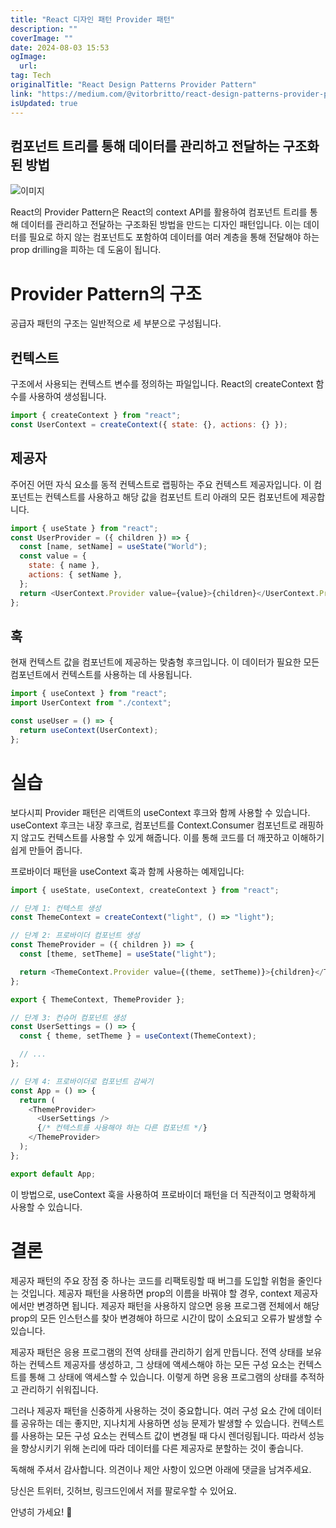 ```yaml
---
title: "React 디자인 패턴 Provider 패턴"
description: ""
coverImage: ""
date: 2024-08-03 15:53
ogImage:
  url:
tag: Tech
originalTitle: "React Design Patterns Provider Pattern"
link: "https://medium.com/@vitorbritto/react-design-patterns-provider-pattern-b273ba665158"
isUpdated: true
---
```


## 컴포넌트 트리를 통해 데이터를 관리하고 전달하는 구조화된 방법

![이미지](/assets/img/ReactDesignPatternsProviderPattern_0.png)

React의 Provider Pattern은 React의 context API를 활용하여 컴포넌트 트리를 통해 데이터를 관리하고 전달하는 구조화된 방법을 만드는 디자인 패턴입니다. 이는 데이터를 필요로 하지 않는 컴포넌트도 포함하여 데이터를 여러 계층을 통해 전달해야 하는 prop drilling을 피하는 데 도움이 됩니다.

# Provider Pattern의 구조

<!-- seedividend - 사각형 -->

<ins class="adsbygoogle"
     style="display:block"
     data-ad-client="ca-pub-4877378276818686"
     data-ad-slot="1898504329"
     data-ad-format="auto"
     data-full-width-responsive="true"></ins>

<script>
     (adsbygoogle = window.adsbygoogle || []).push({});
</script>

공급자 패턴의 구조는 일반적으로 세 부분으로 구성됩니다.

## 컨텍스트

구조에서 사용되는 컨텍스트 변수를 정의하는 파일입니다. React의 createContext 함수를 사용하여 생성됩니다.

```js
import { createContext } from "react";
const UserContext = createContext({ state: {}, actions: {} });
```

<!-- seedividend - 사각형 -->

<ins class="adsbygoogle"
     style="display:block"
     data-ad-client="ca-pub-4877378276818686"
     data-ad-slot="1898504329"
     data-ad-format="auto"
     data-full-width-responsive="true"></ins>

<script>
     (adsbygoogle = window.adsbygoogle || []).push({});
</script>

## 제공자

주어진 어떤 자식 요소를 동적 컨텍스트로 랩핑하는 주요 컨텍스트 제공자입니다. 이 컴포넌트는 컨텍스트를 사용하고 해당 값을 컴포넌트 트리 아래의 모든 컴포넌트에 제공합니다.

```js
import { useState } from "react";
const UserProvider = ({ children }) => {
  const [name, setName] = useState("World");
  const value = {
    state: { name },
    actions: { setName },
  };
  return <UserContext.Provider value={value}>{children}</UserContext.Provider>;
};
```

## 훅

<!-- seedividend - 사각형 -->

<ins class="adsbygoogle"
     style="display:block"
     data-ad-client="ca-pub-4877378276818686"
     data-ad-slot="1898504329"
     data-ad-format="auto"
     data-full-width-responsive="true"></ins>

<script>
     (adsbygoogle = window.adsbygoogle || []).push({});
</script>

현재 컨텍스트 값을 컴포넌트에 제공하는 맞춤형 후크입니다. 이 데이터가 필요한 모든 컴포넌트에서 컨텍스트를 사용하는 데 사용됩니다.

```js
import { useContext } from "react";
import UserContext from "./context";

const useUser = () => {
  return useContext(UserContext);
};
```

# 실습

보다시피 Provider 패턴은 리액트의 useContext 후크와 함께 사용할 수 있습니다. useContext 후크는 내장 후크로, 컴포넌트를 Context.Consumer 컴포넌트로 래핑하지 않고도 컨텍스트를 사용할 수 있게 해줍니다. 이를 통해 코드를 더 깨끗하고 이해하기 쉽게 만들어 줍니다.

<!-- seedividend - 사각형 -->

<ins class="adsbygoogle"
     style="display:block"
     data-ad-client="ca-pub-4877378276818686"
     data-ad-slot="1898504329"
     data-ad-format="auto"
     data-full-width-responsive="true"></ins>

<script>
     (adsbygoogle = window.adsbygoogle || []).push({});
</script>

프로바이더 패턴을 useContext 훅과 함께 사용하는 예제입니다:

```js
import { useState, useContext, createContext } from "react";

// 단계 1: 컨텍스트 생성
const ThemeContext = createContext("light", () => "light");

// 단계 2: 프로바이더 컴포넌트 생성
const ThemeProvider = ({ children }) => {
  const [theme, setTheme] = useState("light");

  return <ThemeContext.Provider value={(theme, setTheme)}>{children}</ThemeContext.Provider>;
};

export { ThemeContext, ThemeProvider };

// 단계 3: 컨슈머 컴포넌트 생성
const UserSettings = () => {
  const { theme, setTheme } = useContext(ThemeContext);

  // ...
};

// 단계 4: 프로바이더로 컴포넌트 감싸기
const App = () => {
  return (
    <ThemeProvider>
      <UserSettings />
      {/* 컨텍스트를 사용해야 하는 다른 컴포넌트 */}
    </ThemeProvider>
  );
};

export default App;
```

이 방법으로, useContext 훅을 사용하여 프로바이더 패턴을 더 직관적이고 명확하게 사용할 수 있습니다.

# 결론

<!-- seedividend - 사각형 -->

<ins class="adsbygoogle"
     style="display:block"
     data-ad-client="ca-pub-4877378276818686"
     data-ad-slot="1898504329"
     data-ad-format="auto"
     data-full-width-responsive="true"></ins>

<script>
     (adsbygoogle = window.adsbygoogle || []).push({});
</script>

제공자 패턴의 주요 장점 중 하나는 코드를 리팩토링할 때 버그를 도입할 위험을 줄인다는 것입니다. 제공자 패턴을 사용하면 prop의 이름을 바꿔야 할 경우, context 제공자에서만 변경하면 됩니다. 제공자 패턴을 사용하지 않으면 응용 프로그램 전체에서 해당 prop의 모든 인스턴스를 찾아 변경해야 하므로 시간이 많이 소요되고 오류가 발생할 수 있습니다.

제공자 패턴은 응용 프로그램의 전역 상태를 관리하기 쉽게 만듭니다. 전역 상태를 보유하는 컨텍스트 제공자를 생성하고, 그 상태에 액세스해야 하는 모든 구성 요소는 컨텍스트를 통해 그 상태에 액세스할 수 있습니다. 이렇게 하면 응용 프로그램의 상태를 추적하고 관리하기 쉬워집니다.

그러나 제공자 패턴을 신중하게 사용하는 것이 중요합니다. 여러 구성 요소 간에 데이터를 공유하는 데는 좋지만, 지나치게 사용하면 성능 문제가 발생할 수 있습니다. 컨텍스트를 사용하는 모든 구성 요소는 컨텍스트 값이 변경될 때 다시 렌더링됩니다. 따라서 성능을 향상시키기 위해 논리에 따라 데이터를 다른 제공자로 분할하는 것이 좋습니다.

독해해 주셔서 감사합니다. 의견이나 제안 사항이 있으면 아래에 댓글을 남겨주세요.

<!-- seedividend - 사각형 -->

<ins class="adsbygoogle"
     style="display:block"
     data-ad-client="ca-pub-4877378276818686"
     data-ad-slot="1898504329"
     data-ad-format="auto"
     data-full-width-responsive="true"></ins>

<script>
     (adsbygoogle = window.adsbygoogle || []).push({});
</script>

당신은 트위터, 깃허브, 링크드인에서 저를 팔로우할 수 있어요.

안녕히 가세요! 👋
